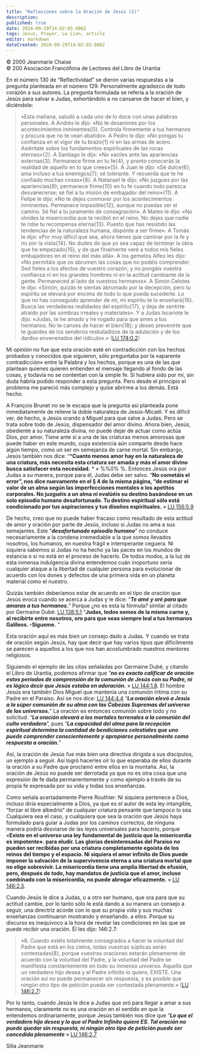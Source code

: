 ```yaml
---
title: "Reflexiones sobre la Oración de Jesús (2)"
description: 
published: true
date: 2024-09-29T14:02:03.086Z
tags: Jesus, Prayer, Le Lien, article
editor: markdown
dateCreated: 2024-09-29T14:02:03.086Z
---
```


<p class="v-card v-sheet theme--light grey lighten-3 px-2">© 2000 Jeanmarie Chaise<br>© 200 Asociación Francófona de Lectores del Libro de Urantia</p>


En el número 130 de “Reflectividad” se dieron varias respuestas a la pregunta planteada en el número 129. Personalmente agradezco de todo corazón a sus autores. La pregunta formulada se refería a la oración de Jesús para salvar a Judas, exhortándolo a no cansarse de hacer el bien, y diciéndole:

> «Esta mañana, saludó a cada uno de lo doce con unas palabras personales. A Andrés le dijo: «No te desanimes por los acontecimientos inminentes{0}. Controla firmemente a tus hermanos y procura que no te vean abatido». A Pedro le dijo: «No pongas tu confianza en el vigor de tu brazo{1} ni en las armas de acero. Asiéntate sobre los fundamentos espirituales de las rocas eternas»{2}. A Santiago le dijo: «No vaciles ante las apariencias externas{3}. Permanece firme en tu fe{4}, y pronto conocerás la realidad de aquello en lo que crees»{5}. A Juan le dijo: «Sé dulce{6}; ama incluso a tus enemigos{7}; sé tolerante. Y recuerda que te he confiado muchas cosas»{8}. A Natanael le dijo: «No juzgues por las apariencias{9}; permanece firme{10} en tu fe cuando todo parezca desvanecerse; sé fiel a tu misión de embajador del reino»{11}. A Felipe le dijo: «No te dejes conmover por los acontecimientos inminentes. Permanece impasible{12}, aunque no puedas ver el camino. Sé fiel a tu juramento de consagración». A Mateo le dijo: «No olvides la misericordia que te recibió en el reino. No dejes que nadie te robe tu recompensa eterna{13}. Puesto que has resistido las tendencias de la naturaleza humana, dispónte a ser firme». A Tomás le dijo: «Por muy difícil que sea, ahora tienes que caminar por la fe y no por la vista{14}. No dudes de que yo sea capaz de terminar la obra que he empezado{15}, y de que finalmente veré a todos mis fieles embajadores en el reino del más allá». A los gemelos Alfeo les dijo: «No permitáis que os abrumen las cosas que no podéis comprender. Sed fieles a los afectos de vuestro corazón, y no pongáis vuestra confianza ni en los grandes hombres ni en la actitud cambiante de la gente. Permaneced al lado de vuestros hermanos». A Simón Celotes le dijo: «Simón, quizás te sientas abrumado por la decepción, pero tu espíritu se elevará por encima de todo lo que pueda sucederte. Lo que no has conseguido aprender de mí, mi espíritu te lo enseñará{16}. Busca las verdaderas realidades del espíritu{17}, y deja de sentirte atraído por las sombras irreales y materiales». Y a Judas Iscariote le dijo: «Judas, te he amado y he rogado para que ames a tus hermanos. No te canses de hacer el bien{18}; y deseo prevenirte que te guardes de los senderos resbaladizos de la adulación y de los dardos envenenados del ridículo».» ([LU 174:0.2](/es/The_Urantia_Book/174#p0_2))

Mi opinión no fue que esta oración esté en contradicción con los hechos probados y conocidos que siguieron, sólo preguntaba por la «aparente contradicción» entre la Palabra y los hechos, porque es una de las que plantean quienes quieren entienden el mensaje llegando al fondo de las cosas, y todavía no se contentan con la simple fe. Si hubiera sido por mí, sin duda habría podido responder a esta pregunta. Pero desde el principio el problema me pareció más complejo y quise abrirme a los demás. Está hecho.

A François Brunet no se le escapa que la pregunta así planteada pone inmediatamente de relieve la doble naturaleza de Jesús-Micaël. Y es difícil ver, de hecho, a Jesús orando a Miguel para que salve a Judas. Pero se trata sobre todo de Jesús, dispensador del amor divino. Ahora bien, Jesús, obediente a su naturaleza divina, no puede dejar de actuar como actúa Dios, por amor. Tiene ante sí a una de las criaturas menos amorosas que puede haber en este mundo, cuya existencia aún comparte desde hace algún tiempo, como un ser en semejanza de carne mortal. Sin embargo, Jesús también nos dice: “***Cuanto menos amor hay en la naturaleza de una criatura, más necesita esta criatura ser amada y más el amor divino busca satisfacer esta necesidad.** * » %%0% %. Entonces Jesús ora por Judas a su manera, porque para él, Judas debe ser salvo. “**No cometáis el error”, nos dice nuevamente en el § 4 de la misma página, “de estimar el valor de un alma según las imperfecciones mentales o los apetitos corporales. No juzguéis a un alma ni evalúéis su destino basándose en un solo episodio humano desafortunado. Tu destino espiritual sólo está condicionado por tus aspiraciones y tus diseños espirituales.** » [LU 156:5.9](/es/The_Urantia_Book/156#p5_9)

De hecho, creo que no puede haber fracaso como resultado de esta actitud de amor y oración por parte de Jesús, incluso si Judas no ama a sus semejantes. Este “***desafortunado episodio humano***” no conduce necesariamente a la condena irremediable a la que somos llevados nosotros, los humanos, en nuestra frágil e intemperante ceguera. Ni siquiera sabemos si Judas no ha hecho ya las paces en los mundos de estancia o si no está en el proceso de hacerlo. De todos modos, a la luz de esta inmensa indulgencia divina entendemos cuán inoportuno sería cualquier ataque a la libertad de cualquier persona para evolucionar de acuerdo con los dones y defectos de una primera vida en un planeta material como el nuestro.

Quizás también deberíamos estar de acuerdo en el tipo de oración que Jesús evoca cuando se acerca a Judas y le dice: “***Te amé y oré para que amaras a tus hermanos.***” Porque ¿no es esta la fórmula? similar al citado por Germaine Dubé: [LU 138:5.1](/es/The_Urantia_Book/138#p5_1) “**Judas, todos somos de la misma carne y, al recibirte entre nosotros, oro para que seas siempre leal a tus hermanos Galileos. -Sígueme.** "

Esta oración aquí es más bien un consejo dado a Judas. Y cuando se trata de oración según Jesús, hay que decir que hay varios tipos que difícilmente se parecen a aquellos a los que nos han acostumbrado nuestros mentores religiosos.

Siguiendo el ejemplo de las citas señaladas por Germaine Dubé, y citando el Libro de Urantia, podemos afirmar que “***no es exacto calificar de oración estos periodos de comprensión de la comunión de Jesús con su Padre, ni es lógico decir que Jesús estaba en adoración.*** » [LU 144:1.8](/es/The_Urantia_Book/144#p1_8). El hombre Jesús era también Dios Miguel que mantenía una comunión íntima con su Padre en el Paraíso. Así se nos dice: [LU 144:4.4](/es/The_Urantia_Book/144#p4_4) “***La oración elevó a Jesús a la súper comunión de su alma con las Cabezas Supremas del universo de los universos.***” La oración es entonces comunión sobre todo y no solicitud. “***La oración elevará a los mortales terrenales a la comunión del culto verdadero***”, pues “***La capacidad del alma para la recepción espiritual determina la cantidad de bendiciones celestiales que uno puede comprender conscientemente y apropiarse personalmente como respuesta a oración.***"

Así, la oración de Jesús fue más bien una directiva dirigida a sus discípulos, un ejemplo a seguir. Así logró hacerles oír lo que esperaba de ellos durante la oración a su Padre que proclamó entre ellos en la montaña. Así, la oración de Jesús no puede ser derrotada ya que no es otra cosa que una expresión de fe dada permanentemente y como ejemplo a través de su propia fe expresada por su vida y todas sus enseñanzas.

Como señala acertadamente Pierre Routhier: Ni siquiera pertenece a Dios, incluso diría especialmente a Dios, ya que es el autor de esta ley intangible, “forzar el libre albedrío” de cualquier criatura pensante que tampoco lo sea. Cualquiera sea el caso, y cualquiera que sea la oración que Jesús haya formulado para guiar a Judas por los caminos correctos, de ninguna manera podría desviarse de las leyes universales para hacerlo, porque «**Existe en el universo una ley fundamental de justicia que la misericordia es impotente». para eludir. Las glorias desinteresadas del Paraíso no pueden ser recibidas por una criatura completamente egoísta de los reinos del tiempo y el espacio. Ni siquiera el amor infinito de Dios puede imponer la salvación de la supervivencia eterna a una criatura mortal que no elige sobrevivir. La misericordia tiene una amplia libertad de efusión, pero, después de todo, hay mandatos de justicia que el amor, incluso combinado con la misericordia, no puede abrogar eficazmente.** » [LU 146:2.5](/es/The_Urantia_Book/146#p2_5).

Cuando Jesús le dice a Judas, o a otro ser humano, que ora para que su actitud cambie, por lo tanto sólo le está dando a su manera un consejo a seguir, una directriz acorde con lo que su propia vida y sus muchas enseñanzas continuaron mostrando y enseñando. a ellos. Porque su discurso es inequívoco a la hora de revelar las condiciones en las que se puede recibir una oración. Él les dijo: 146:2.7:

> «6. Cuando estéis totalmente consagrados a hacer la voluntad del Padre que está en los cielos, todas vuestras súplicas serán contestadas{8}, porque vuestras oraciones estarán plenamente de acuerdo con la voluntad del Padre, y la voluntad del Padre se manifiesta constantemente en todo su inmenso universo. Aquello que un verdadero hijo desea y el Padre infinito lo quiere, EXISTE. Una oración así no puede permanecer sin respuesta, y es posible que ningún otro tipo de petición pueda ser contestada plenamente.» ([LU 146:2.7](/es/The_Urantia_Book/146#p2_7))

Por lo tanto, cuando Jesús le dice a Judas que oró para llegar a amar a sus hermanos, claramente no es una oración en el sentido en que la entendemos ordinariamente, porque Jesús también nos dice que “***Lo que el verdadero hijo desea y lo que el Padre Infinito quiere ES. Tal oración no puede quedar sin respuesta, ni ningún otro tipo de petición puede ser concedida plenamente*** » [LU 146:2.7](/es/The_Urantia_Book/146#p2_7)

Silla Jeanmarie

